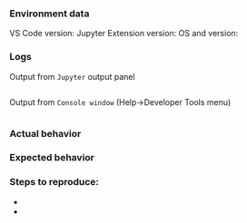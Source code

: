 ### Environment data
VS Code version:
Jupyter Extension version:
OS and version:

### Logs
Output from ```Jupyter``` output panel
```
```
Output from ```Console window``` (Help->Developer Tools menu)
```
```

### Actual behavior

### Expected  behavior

### Steps to reproduce:
-
-
